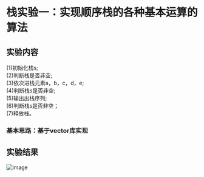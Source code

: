 # 栈实验一：实现顺序栈的各种基本运算的算法
## 实验内容
(1)初始化栈s;  
(2)判断栈是否非空;  
(3)依次进栈元素a，b，c，d，e;  
(4)判断栈s是否非空;  
(5)输出出栈序列;  
(6)判断栈s是否非空；  
(7)释放栈。  
### 基本思路：基于vector库实现  

## 实验结果
![image](https://github.com/MilkshakeForReal/Data_structures_experiment_code/blob/master/images/stack_1.png)
